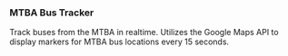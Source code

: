 ### MTBA Bus Tracker


Track buses from the MTBA in realtime. Utilizes the Google Maps API to display markers for MTBA bus locations every 15 seconds.


